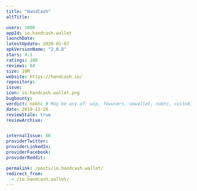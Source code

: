 ```yaml
---
title: "HandCash"
altTitle: 

users: 1000
appId: io.handcash.wallet
launchDate: 
latestUpdate: 2020-01-07
apkVersionName: "2.0.8"
stars: 4.1
ratings: 108
reviews: 84
size: 10M
website: https://handcash.io/
repository: 
issue: 
icon: io.handcash.wallet.png
bugbounty: 
verdict: nobtc # May be any of: wip, fewusers, nowallet, nobtc, custodial, nosource, nonverifiable, verifiable, bounty
date: 2019-12-28
reviewStale: true
reviewArchive:


internalIssue: 66
providerTwitter: 
providerLinkedIn: 
providerFacebook: 
providerReddit: 

permalink: /posts/io.handcash.wallet/
redirect_from:
  - /io.handcash.wallet/
---
```



